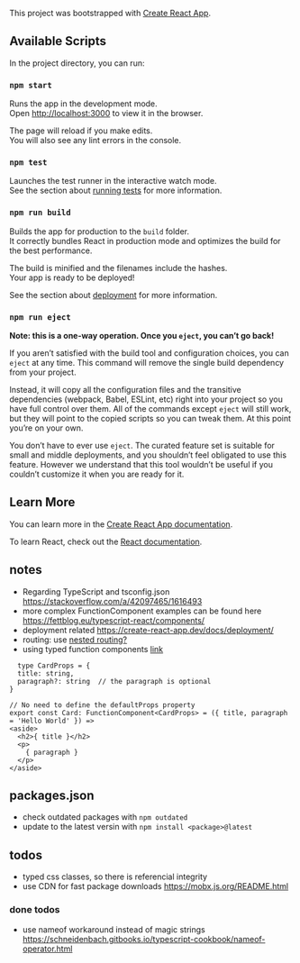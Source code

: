 This project was bootstrapped with [Create React App](https://github.com/facebook/create-react-app).

## Available Scripts

In the project directory, you can run:

### `npm start`

Runs the app in the development mode.<br />
Open [http://localhost:3000](http://localhost:3000) to view it in the browser.

The page will reload if you make edits.<br />
You will also see any lint errors in the console.

### `npm test`

Launches the test runner in the interactive watch mode.<br />
See the section about [running tests](https://facebook.github.io/create-react-app/docs/running-tests) for more information.

### `npm run build`

Builds the app for production to the `build` folder.<br />
It correctly bundles React in production mode and optimizes the build for the best performance.

The build is minified and the filenames include the hashes.<br />
Your app is ready to be deployed!

See the section about [deployment](https://facebook.github.io/create-react-app/docs/deployment) for more information.

### `npm run eject`

**Note: this is a one-way operation. Once you `eject`, you can’t go back!**

If you aren’t satisfied with the build tool and configuration choices, you can `eject` at any time. This command will remove the single build dependency from your project.

Instead, it will copy all the configuration files and the transitive dependencies (webpack, Babel, ESLint, etc) right into your project so you have full control over them. All of the commands except `eject` will still work, but they will point to the copied scripts so you can tweak them. At this point you’re on your own.

You don’t have to ever use `eject`. The curated feature set is suitable for small and middle deployments, and you shouldn’t feel obligated to use this feature. However we understand that this tool wouldn’t be useful if you couldn’t customize it when you are ready for it.

## Learn More

You can learn more in the [Create React App documentation](https://facebook.github.io/create-react-app/docs/getting-started).

To learn React, check out the [React documentation](https://reactjs.org/).

## notes

-   Regarding TypeScript and tsconfig.json https://stackoverflow.com/a/42097465/1616493
-   more complex FunctionComponent examples can be found here https://fettblog.eu/typescript-react/components/
-   deployment related https://create-react-app.dev/docs/deployment/
-   routing: use [nested routing?](https://reacttraining.com/react-router/web/guides/quick-start/2nd-example-nested-routing)
-   using typed function components [link](https://fettblog.eu/typescript-react/components/)

```
  type CardProps = {
  title: string,
  paragraph?: string  // the paragraph is optional
}

// No need to define the defaultProps property
export const Card: FunctionComponent<CardProps> = ({ title, paragraph = 'Hello World' }) =>
<aside>
  <h2>{ title }</h2>
  <p>
    { paragraph }
  </p>
</aside>

```

## packages.json

-   check outdated packages with `npm outdated`
-   update to the latest versin with `npm install <package>@latest`

## todos

-   typed css classes, so there is referencial integrity
-   use CDN for fast package downloads https://mobx.js.org/README.html

### done todos

-   use nameof workaround instead of magic strings https://schneidenbach.gitbooks.io/typescript-cookbook/nameof-operator.html
